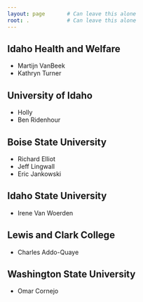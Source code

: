 ```yaml
---
layout: page       # Can leave this alone
root: .            # Can leave this alone
---
```


## Idaho Health and Welfare
* Martijn VanBeek 
* Kathryn Turner

## University of Idaho
* Holly
* Ben Ridenhour

## Boise State University
* Richard Elliot
* Jeff Lingwall
* Eric Jankowski

## Idaho State University
* Irene Van Woerden

## Lewis and Clark College
* Charles Addo-Quaye

## Washington State University
* Omar Cornejo

